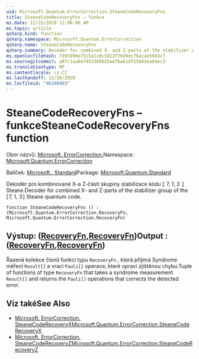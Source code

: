 ```yaml
---
uid: Microsoft.Quantum.ErrorCorrection.SteaneCodeRecoveryFns
title: SteaneCodeRecoveryFns – funkce
ms.date: 11/25/2020 12:00:00 AM
ms.topic: article
qsharp.kind: function
qsharp.namespace: Microsoft.Quantum.ErrorCorrection
qsharp.name: SteaneCodeRecoveryFns
qsharp.summary: Decoder for combined X- and Z-parts of the stabilizer group of the ⟦7, 1, 3⟧ Steane quantum code.
ms.openlocfilehash: 7395996e75c5a1c0c5d13f76d9ec76acae5683c7
ms.sourcegitcommit: a87c1aa8e7453360025e47ba614f25b02ea84ec3
ms.translationtype: MT
ms.contentlocale: cs-CZ
ms.lasthandoff: 11/26/2020
ms.locfileid: "96200403"
---
```

# <a name="steanecoderecoveryfns-function"></a><span data-ttu-id="7f639-102">SteaneCodeRecoveryFns – funkce</span><span class="sxs-lookup"><span data-stu-id="7f639-102">SteaneCodeRecoveryFns function</span></span>

<span data-ttu-id="7f639-103">Obor názvů: [Microsoft. ErrorCorrection.](xref:Microsoft.Quantum.ErrorCorrection)</span><span class="sxs-lookup"><span data-stu-id="7f639-103">Namespace: [Microsoft.Quantum.ErrorCorrection](xref:Microsoft.Quantum.ErrorCorrection)</span></span>

<span data-ttu-id="7f639-104">Balíček: [Microsoft.. Standard](https://nuget.org/packages/Microsoft.Quantum.Standard)</span><span class="sxs-lookup"><span data-stu-id="7f639-104">Package: [Microsoft.Quantum.Standard](https://nuget.org/packages/Microsoft.Quantum.Standard)</span></span>


<span data-ttu-id="7f639-105">Dekodér pro kombinované X-a Z-části skupiny stabilizace kódu ⟦ 7, 1, 3 ⟧ Steane.</span><span class="sxs-lookup"><span data-stu-id="7f639-105">Decoder for combined X- and Z-parts of the stabilizer group of the ⟦7, 1, 3⟧ Steane quantum code.</span></span>

```qsharp
function SteaneCodeRecoveryFns () : (Microsoft.Quantum.ErrorCorrection.RecoveryFn, Microsoft.Quantum.ErrorCorrection.RecoveryFn)
```


## <a name="output--recoveryfnrecoveryfn"></a><span data-ttu-id="7f639-106">Výstup: ([RecoveryFn](xref:Microsoft.Quantum.ErrorCorrection.RecoveryFn),[RecoveryFn](xref:Microsoft.Quantum.ErrorCorrection.RecoveryFn))</span><span class="sxs-lookup"><span data-stu-id="7f639-106">Output : ([RecoveryFn](xref:Microsoft.Quantum.ErrorCorrection.RecoveryFn),[RecoveryFn](xref:Microsoft.Quantum.ErrorCorrection.RecoveryFn))</span></span>

<span data-ttu-id="7f639-107">Řazená kolekce členů funkcí typu `RecoveryFn` , která přijímá Syndrome měření `Result[]` a vrací `Pauli[]` operace, které opraví zjištěnou chybu.</span><span class="sxs-lookup"><span data-stu-id="7f639-107">Tuple of functions of type `RecoveryFn` that takes a syndrome measurement `Result[]` and returns the `Pauli[]` operations that corrects the detected error.</span></span>

## <a name="see-also"></a><span data-ttu-id="7f639-108">Viz také</span><span class="sxs-lookup"><span data-stu-id="7f639-108">See Also</span></span>

- [<span data-ttu-id="7f639-109">Microsoft. ErrorCorrection. SteaneCodeRecoveryX</span><span class="sxs-lookup"><span data-stu-id="7f639-109">Microsoft.Quantum.ErrorCorrection.SteaneCodeRecoveryX</span></span>](xref:Microsoft.Quantum.ErrorCorrection.SteaneCodeRecoveryX)
- [<span data-ttu-id="7f639-110">Microsoft. ErrorCorrection. SteaneCodeRecoveryZ</span><span class="sxs-lookup"><span data-stu-id="7f639-110">Microsoft.Quantum.ErrorCorrection.SteaneCodeRecoveryZ</span></span>](xref:Microsoft.Quantum.ErrorCorrection.SteaneCodeRecoveryZ)